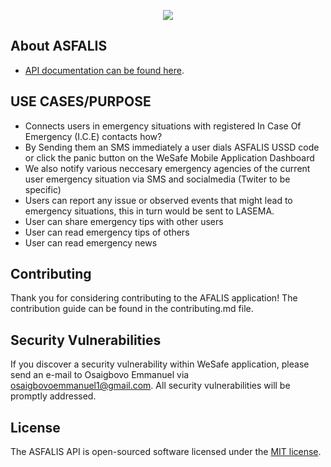 <p align="center"><img src="https://laravel.com/assets/img/components/logo-laravel."></p>

## About ASFALIS


- [API documentation can be found here](https://documenter.getpostman.com/view/4871909/SVYwJGAk).


## USE CASES/PURPOSE

* Connects users in emergency situations with registered In Case Of Emergency (I.C.E) contacts how?
* By Sending them an SMS immediately a user dials ASFALIS USSD code or click the panic button on the WeSafe Mobile Application Dashboard
* We also notify various neccesary emergency agencies of the current user emergency situation via SMS and socialmedia (Twiter to be specific)
* Users can report any issue or observed events that might lead to emergency situations, this in turn would be sent to LASEMA.
* User can share emergency tips with other users
* User can read emergency tips of others
* User can read emergency news

## Contributing

Thank you for considering contributing to the AFALIS application! The contribution guide can be found in the contributing.md file.

## Security Vulnerabilities

If you discover a security vulnerability within WeSafe application, please send an e-mail to Osaigbovo Emmanuel via [osaigbovoemmanuel1@gmail.com](mailto:osaigbovoemmanuel1@gmail.com). All security vulnerabilities will be promptly addressed.

## License

The ASFALIS API is open-sourced software licensed under the [MIT license](https://opensource.org/licenses/MIT).
